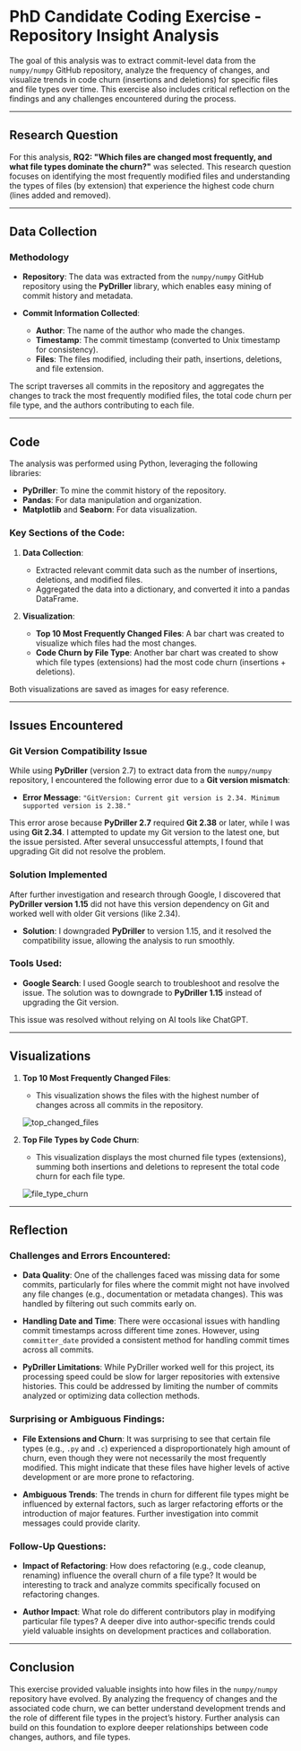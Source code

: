 # PhD Candidate Coding Exercise - Repository Insight Analysis


The goal of this analysis was to extract commit-level data from the `numpy/numpy` GitHub repository, analyze the frequency of changes, and visualize trends in code churn (insertions and deletions) for specific files and file types over time. This exercise also includes critical reflection on the findings and any challenges encountered during the process.

---

## Research Question

For this analysis, **RQ2: "Which files are changed most frequently, and what file types dominate the churn?"** was selected. This research question focuses on identifying the most frequently modified files and understanding the types of files (by extension) that experience the highest code churn (lines added and removed).

---

## Data Collection

### Methodology

* **Repository**: The data was extracted from the `numpy/numpy` GitHub repository using the **PyDriller** library, which enables easy mining of commit history and metadata.
* **Commit Information Collected**:

  * **Author**: The name of the author who made the changes.
  * **Timestamp**: The commit timestamp (converted to Unix timestamp for consistency).
  * **Files**: The files modified, including their path, insertions, deletions, and file extension.

The script traverses all commits in the repository and aggregates the changes to track the most frequently modified files, the total code churn per file type, and the authors contributing to each file.

---

## Code

The analysis was performed using Python, leveraging the following libraries:

* **PyDriller**: To mine the commit history of the repository.
* **Pandas**: For data manipulation and organization.
* **Matplotlib** and **Seaborn**: For data visualization.

### Key Sections of the Code:

1. **Data Collection**:

   * Extracted relevant commit data such as the number of insertions, deletions, and modified files.
   * Aggregated the data into a dictionary, and converted it into a pandas DataFrame.
2. **Visualization**:

   * **Top 10 Most Frequently Changed Files**: A bar chart was created to visualize which files had the most changes.
   * **Code Churn by File Type**: Another bar chart was created to show which file types (extensions) had the most code churn (insertions + deletions).

Both visualizations are saved as images for easy reference.

---

## Issues Encountered

### Git Version Compatibility Issue

While using **PyDriller** (version 2.7) to extract data from the `numpy/numpy` repository, I encountered the following error due to a **Git version mismatch**:

* **Error Message**:
  `"GitVersion: Current git version is 2.34. Minimum supported version is 2.38."`

This error arose because **PyDriller 2.7** required **Git 2.38** or later, while I was using **Git 2.34**. I attempted to update my Git version to the latest one, but the issue persisted. After several unsuccessful attempts, I found that upgrading Git did not resolve the problem.

### Solution Implemented

After further investigation and research through Google, I discovered that **PyDriller version 1.15** did not have this version dependency on Git and worked well with older Git versions (like 2.34).

* **Solution**: I downgraded **PyDriller** to version 1.15, and it resolved the compatibility issue, allowing the analysis to run smoothly.

### Tools Used:

* **Google Search**: I used Google search to troubleshoot and resolve the issue. The solution was to downgrade to **PyDriller 1.15** instead of upgrading the Git version.

This issue was resolved without relying on AI tools like ChatGPT.

---

## Visualizations

1. **Top 10 Most Frequently Changed Files**:

   * This visualization shows the files with the highest number of changes across all commits in the repository.

   ![top_changed_files](https://github.com/user-attachments/assets/0f8a7fd6-f5e4-49eb-9317-6437fe873e05)


3. **Top File Types by Code Churn**:

   * This visualization displays the most churned file types (extensions), summing both insertions and deletions to represent the total code churn for each file type.

   ![file_type_churn](https://github.com/user-attachments/assets/f4961c56-12d3-48f7-854f-1e207c481938)


---

## Reflection

### Challenges and Errors Encountered:

* **Data Quality**: One of the challenges faced was missing data for some commits, particularly for files where the commit might not have involved any file changes (e.g., documentation or metadata changes). This was handled by filtering out such commits early on.

* **Handling Date and Time**: There were occasional issues with handling commit timestamps across different time zones. However, using `committer_date` provided a consistent method for handling commit times across all commits.

* **PyDriller Limitations**: While PyDriller worked well for this project, its processing speed could be slow for larger repositories with extensive histories. This could be addressed by limiting the number of commits analyzed or optimizing data collection methods.

### Surprising or Ambiguous Findings:

* **File Extensions and Churn**: It was surprising to see that certain file types (e.g., `.py` and `.c`) experienced a disproportionately high amount of churn, even though they were not necessarily the most frequently modified. This might indicate that these files have higher levels of active development or are more prone to refactoring.

* **Ambiguous Trends**: The trends in churn for different file types might be influenced by external factors, such as larger refactoring efforts or the introduction of major features. Further investigation into commit messages could provide clarity.

### Follow-Up Questions:

* **Impact of Refactoring**: How does refactoring (e.g., code cleanup, renaming) influence the overall churn of a file type? It would be interesting to track and analyze commits specifically focused on refactoring changes.

* **Author Impact**: What role do different contributors play in modifying particular file types? A deeper dive into author-specific trends could yield valuable insights on development practices and collaboration.

---

## Conclusion

This exercise provided valuable insights into how files in the `numpy/numpy` repository have evolved. By analyzing the frequency of changes and the associated code churn, we can better understand development trends and the role of different file types in the project’s history. Further analysis can build on this foundation to explore deeper relationships between code changes, authors, and file types.
